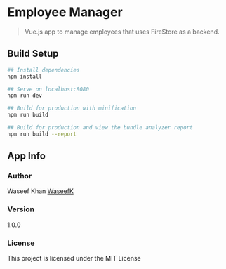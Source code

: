 # Employee Manager

> Vue.js app to manage employees that uses FireStore as a backend.

## Build Setup

``` bash
## Install dependencies
npm install

## Serve on localhost:8080
npm run dev

## Build for production with minification
npm run build

## Build for production and view the bundle analyzer report
npm run build --report
```

## App Info

### Author

Waseef Khan
[WaseefK](https://waseefk.com)

### Version

1.0.0

### License

This project is licensed under the MIT License

